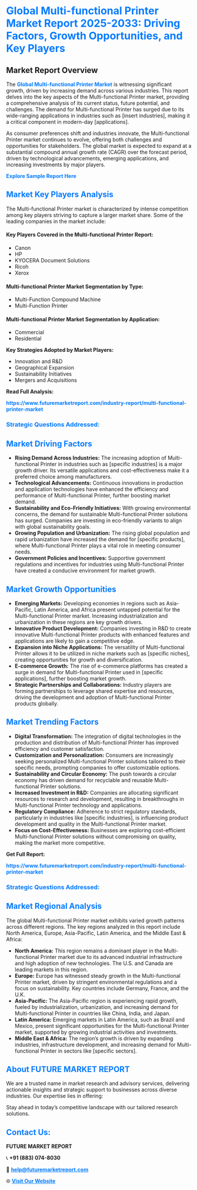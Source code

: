 <h1 style="color: #007BFF;">Global Multi-functional Printer Market Report 2025-2033: Driving Factors, Growth Opportunities, and Key Players</h1>

<section id="overview">
<h2>Market Report Overview</h2>
<p>The <a href="https://www.futuremarketreport.com/industry-report/multi-functional-printer-market" style="color: #007BFF; text-decoration: none;"><strong>Global Multi-functional Printer Market</strong></a> is witnessing significant growth, driven by increasing demand across various industries. This report delves into the key aspects of the Multi-functional Printer market, providing a comprehensive analysis of its current status, future potential, and challenges. The demand for Multi-functional Printer has surged due to its wide-ranging applications in industries such as [insert industries], making it a critical component in modern-day [applications].</p>
<p>As consumer preferences shift and industries innovate, the Multi-functional Printer market continues to evolve, offering both challenges and opportunities for stakeholders. The global market is expected to expand at a substantial compound annual growth rate (CAGR) over the forecast period, driven by technological advancements, emerging applications, and increasing investments by major players.</p>
</section>

<section id="overview">
<p><a href="https://www.futuremarketreport.com/request-sample/reportId=108391" style="color: #007BFF; text-decoration: none;"><strong>Explore Sample Report Here</strong></a></p>
</section>

<section id="key-players">
<h2 style="color: #007BFF;">Market Key Players Analysis</h2>
<p>The Multi-functional Printer market is characterized by intense competition among key players striving to capture a larger market share. Some of the leading companies in the market include:</p>
<h4>Key Players Covered in the Multi-functional Printer Report:</h4>
<ul><li>Canon</li><li>HP</li><li>KYOCERA Document Solutions</li><li>Ricoh</li><li>Xerox</li></ul>
<h4>Multi-functional Printer Market Segmentation by Type:</h4>
<ul><li>Multi-Function Compound Machine</li><li>Multi-Function Printer</li></ul>

<h4>Multi-functional Printer Market Segmentation by Application:</h4>
<ul><li>Commercial</li><li>Residential</li></ul>
<p><strong>Key Strategies Adopted by Market Players:</strong></p>
<ul>
<li>Innovation and R&D</li>
<li>Geographical Expansion</li>
<li>Sustainability Initiatives</li>
<li>Mergers and Acquisitions</li>
</ul>
</section>

<section>
<p><strong>Read Full Analysis: </strong></p><a href="https://www.futuremarketreport.com/industry-report/multi-functional-printer-market" style="color: #007BFF; text-decoration: none;"><strong>https://www.futuremarketreport.com/industry-report/multi-functional-printer-market</strong></a>
<h3 style="color: #007BFF;">Strategic Questions Addressed:</h3>
</section>

<section id="driving-factors">
<h2 style="color: #007BFF;">Market Driving Factors</h2>
<ul>
<li><strong>Rising Demand Across Industries:</strong> The increasing adoption of Multi-functional Printer in industries such as [specific industries] is a major growth driver. Its versatile applications and cost-effectiveness make it a preferred choice among manufacturers.</li>
<li><strong>Technological Advancements:</strong> Continuous innovations in production and application technologies have enhanced the efficiency and performance of Multi-functional Printer, further boosting market demand.</li>
<li><strong>Sustainability and Eco-Friendly Initiatives:</strong> With growing environmental concerns, the demand for sustainable Multi-functional Printer solutions has surged. Companies are investing in eco-friendly variants to align with global sustainability goals.</li>
<li><strong>Growing Population and Urbanization:</strong> The rising global population and rapid urbanization have increased the demand for [specific products], where Multi-functional Printer plays a vital role in meeting consumer needs.</li>
<li><strong>Government Policies and Incentives:</strong> Supportive government regulations and incentives for industries using Multi-functional Printer have created a conducive environment for market growth.</li>
</ul>
</section>

<section id="growth-opportunities">
<h2 style="color: #007BFF;">Market Growth Opportunities</h2>
<ul>
<li><strong>Emerging Markets:</strong> Developing economies in regions such as Asia-Pacific, Latin America, and Africa present untapped potential for the Multi-functional Printer market. Increasing industrialization and urbanization in these regions are key growth drivers.</li>
<li><strong>Innovative Product Development:</strong> Companies investing in R&D to create innovative Multi-functional Printer products with enhanced features and applications are likely to gain a competitive edge.</li>
<li><strong>Expansion into Niche Applications:</strong> The versatility of Multi-functional Printer allows it to be utilized in niche markets such as [specific niches], creating opportunities for growth and diversification.</li>
<li><strong>E-commerce Growth:</strong> The rise of e-commerce platforms has created a surge in demand for Multi-functional Printer used in [specific applications], further boosting market growth.</li>
<li><strong>Strategic Partnerships and Collaborations:</strong> Industry players are forming partnerships to leverage shared expertise and resources, driving the development and adoption of Multi-functional Printer products globally.</li>
</ul>
</section>

<section id="trending-factors">
<h2 style="color: #007BFF;">Market Trending Factors</h2>
<ul>
<li><strong>Digital Transformation:</strong> The integration of digital technologies in the production and distribution of Multi-functional Printer has improved efficiency and customer satisfaction.</li>
<li><strong>Customization and Personalization:</strong> Consumers are increasingly seeking personalized Multi-functional Printer solutions tailored to their specific needs, prompting companies to offer customizable options.</li>
<li><strong>Sustainability and Circular Economy:</strong> The push towards a circular economy has driven demand for recyclable and reusable Multi-functional Printer solutions.</li>
<li><strong>Increased Investment in R&D:</strong> Companies are allocating significant resources to research and development, resulting in breakthroughs in Multi-functional Printer technology and applications.</li>
<li><strong>Regulatory Compliance:</strong> Adherence to strict regulatory standards, particularly in industries like [specific industries], is influencing product development and quality in the Multi-functional Printer market.</li>
<li><strong>Focus on Cost-Effectiveness:</strong> Businesses are exploring cost-efficient Multi-functional Printer solutions without compromising on quality, making the market more competitive.</li>
</ul>
</section>

<section>
<p><strong>Get Full Report: </strong></p><a href="https://www.futuremarketreport.com/industry-report/multi-functional-printer-market" style="color: #007BFF; text-decoration: none;"><strong>https://www.futuremarketreport.com/industry-report/multi-functional-printer-market</strong></a>
<h3 style="color: #007BFF;">Strategic Questions Addressed:</h3>
</section>


<section id="regional-analysis">
<h2 style="color: #007BFF;">Market Regional Analysis</h2>
<p>The global Multi-functional Printer market exhibits varied growth patterns across different regions. The key regions analyzed in this report include North America, Europe, Asia-Pacific, Latin America, and the Middle East & Africa:</p>
<ul>
<li><strong>North America:</strong> This region remains a dominant player in the Multi-functional Printer market due to its advanced industrial infrastructure and high adoption of new technologies. The U.S. and Canada are leading markets in this region.</li>
<li><strong>Europe:</strong> Europe has witnessed steady growth in the Multi-functional Printer market, driven by stringent environmental regulations and a focus on sustainability. Key countries include Germany, France, and the U.K.</li>
<li><strong>Asia-Pacific:</strong> The Asia-Pacific region is experiencing rapid growth, fueled by industrialization, urbanization, and increasing demand for Multi-functional Printer in countries like China, India, and Japan.</li>
<li><strong>Latin America:</strong> Emerging markets in Latin America, such as Brazil and Mexico, present significant opportunities for the Multi-functional Printer market, supported by growing industrial activities and investments.</li>
<li><strong>Middle East & Africa:</strong> The region’s growth is driven by expanding industries, infrastructure development, and increasing demand for Multi-functional Printer in sectors like [specific sectors].</li>
</ul>
</section>

<footer>
<h2 style="color: #007BFF;">About FUTURE MARKET REPORT</h2>
<p>We are a trusted name in market research and advisory services, delivering actionable insights and strategic support to businesses across diverse industries. Our expertise lies in offering:</p>

<p>Stay ahead in today’s competitive landscape with our tailored research solutions.</p>

<h2 style="color: #007BFF;">Contact Us:</h2>
<p><strong>FUTURE MARKET REPORT</strong></p>
<p>📞 <strong>+91 (883) 074-8030</strong></p>
<p>📧 <strong><a href="mailto:help@futuremarketreport.com" style="color: #007BFF;">help@futuremarketreport.com</a></strong></p>
<p>🌐 <strong><a href="https://www.futuremarketreport.com/" style="color: #007BFF;">Visit Our Website</a></strong></p>
</footer>